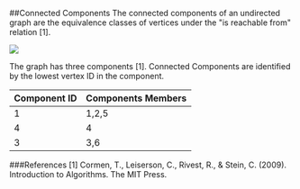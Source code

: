 ##Connected Components
The connected components of an undirected graph are the equivalence classes of vertices under the "is reachable from" relation [1].

![](/assets/images/compute/ConnectedComponents-example.png)

The graph has three components [1]. Connected Components are identified by the lowest vertex ID in the component.

| Component ID   | Components Members |
| -------------- | ------------------ |
| 1 | 1,2,5 |
| 4 | 4 |
| 3  | 3,6 |

###References
[1] Cormen, T., Leiserson, C., Rivest, R., & Stein, C. (2009). Introduction to Algorithms. The MIT Press.